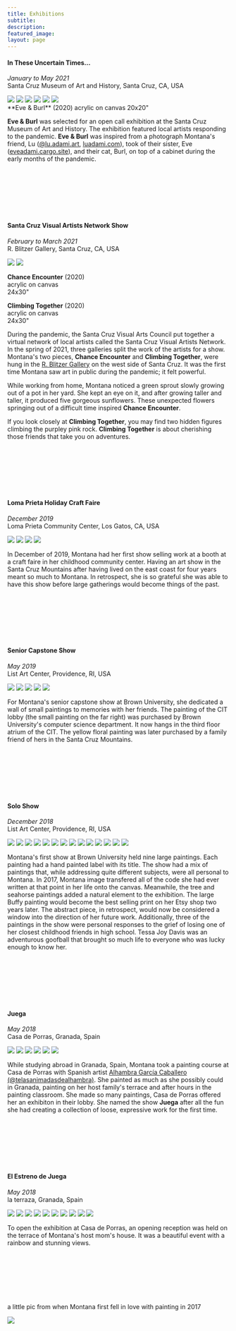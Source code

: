 ```yaml
---
title: Exhibitions
subtitle:
description:
featured_image: 
layout: page
---
```

#### In These Uncertain Times...  
*January to May 2021*  
Santa Cruz Museum of Art and History, Santa Cruz, CA, USA

<div class="gallery" data-columns="1">
	<img src="/website/images/exhibitions/2021-3-mah/mah-0.jpg">
	<img src="/website/images/exhibitions/2021-3-mah/mah-1.jpg">
	<img src="/website/images/exhibitions/2021-3-mah/mah-2.jpg">
	<img src="/website/images/exhibitions/2021-3-mah/mah-7.jpg">
	<img src="/website/images/exhibitions/2021-3-mah/mah-5.jpg">
	<img src="/website/images/exhibitions/2021-3-mah/mah-6.jpg">
</div>
**Eve & Burl** (2020)  
acrylic on canvas  
20x20"  

**Eve & Burl** was selected for an open call exhibition at the Santa Cruz Museum of Art and History.  The exhibition featured local artists responding to the pandemic.  **Eve & Burl** was inspired from a photograph Montana's friend, Lu (<a href="https://www.instagram.com/lu.adami.art/">@lu.adami.art</a>, <a href="https://luadami.com/home.html">luadami.com</a>), took of their sister, Eve (<a href="https://eveadami.cargo.site">eveadami.cargo.site</a>), and their cat, Burl, on top of a cabinet during the early months of the pandemic.

<div style="height: 100px"></div>

#### Santa Cruz Visual Artists Network Show
*February to March 2021*  
R. Blitzer Gallery, Santa Cruz, CA, USA

<div class="gallery" data-columns="2">
	<img src="/website/images/exhibitions/2021-2-r-blitzer/r-blitzer-0.JPG">
	<img src="/website/images/exhibitions/2021-2-r-blitzer/r-blitzer-1.JPG">
</div>

**Chance Encounter** (2020)   
acrylic on canvas  
24x30" 

**Climbing Together** (2020)   
acrylic on canvas  
24x30" 

During the pandemic, the Santa Cruz Visual Arts Council put together a virtual network of local artists called the Santa Cruz Visual Artists Network.  In the spring of 2021, three galleries split the work of the artists for a show. Montana's two pieces, **Chance Encounter** and **Climbing Together**, were hung in the <a href="http://rblitzergallery.com">R. Blitzer Gallery</a> on the west side of Santa Cruz.  It was the first time Montana saw art in public during the pandemic; it felt powerful. 

While working from home, Montana noticed a green sprout slowly growing out of a pot in her yard.  She kept an eye on it, and after growing taller and taller, it produced five gorgeous sunflowers.  These unexpected flowers springing out of a difficult time inspired **Chance Encounter**.

If you look closely at **Climbing Together**, you may find two hidden figures climbing the  purpley pink rock. **Climbing Together** is about cherishing those friends that take you on adventures.

<div style="height: 100px"></div>

#### Loma Prieta Holiday Craft Faire
*December 2019*  
Loma Prieta Community Center, Los Gatos, CA, USA

<div class="gallery" data-columns="1">
	<img src="/website/images/exhibitions/2019-12-loma/loma-3.jpg">
	<img src="/website/images/exhibitions/2019-12-loma/loma-2.jpg">
	<img src="/website/images/exhibitions/2019-12-loma/loma-1.jpg">
	<img src="/website/images/exhibitions/2019-12-loma/loma-0.jpg">
</div>

In December of 2019, Montana had her first show selling work at a booth at a craft faire in her childhood community center.  Having an art show in the Santa Cruz Mountains after having lived on the east coast for four years meant so much to Montana.  In retrospect, she is so grateful she was able to have this show before large gatherings would become things of the past.

<div style="height: 100px"></div>

#### Senior Capstone Show  
*May 2019*  
List Art Center, Providence, RI, USA

<div class="gallery" data-columns="1">
	<img src="/website/images/exhibitions/2019-5-senior-capstone/capstone-0.jpg">
	<img src="/website/images/exhibitions/2019-5-senior-capstone/capstone-1.jpg">
	<img src="/website/images/exhibitions/2019-5-senior-capstone/capstone-2.jpg">
	<img src="/website/images/exhibitions/2019-5-senior-capstone/capstone-3.jpg">
	<img src="/website/images/exhibitions/2019-5-senior-capstone/capstone-4.jpg">
</div>

For Montana's senior capstone show at Brown University, she dedicated a wall of small paintings to memories with her friends.  The painting of the CIT lobby (the small painting on the far right) was purchased by Brown University's computer science department. It now hangs in the third floor atrium of the CIT.  The yellow floral painting was later purchased by a family friend of hers in the Santa Cruz Mountains.

<div style="height: 100px"></div>

#### Solo Show
*December 2018*  
List Art Center, Providence, RI, USA

<div class="gallery" data-columns="1">
	<img src="/website/images/exhibitions/2018-12-solo-show/solo-show-4.jpg">
	<img src="/website/images/exhibitions/2018-12-solo-show/solo-show-15.jpg">
	<img src="/website/images/exhibitions/2018-12-solo-show/solo-show-3.jpg">
	<img src="/website/images/exhibitions/2018-12-solo-show/solo-show-11.jpg">
	<img src="/website/images/exhibitions/2018-12-solo-show/solo-show-2.jpg">
	<img src="/website/images/exhibitions/2018-12-solo-show/solo-show-0.jpg">
	<img src="/website/images/exhibitions/2018-12-solo-show/solo-show-5.jpg">
	<img src="/website/images/exhibitions/2018-12-solo-show/solo-show-6.jpg">
	<img src="/website/images/exhibitions/2018-12-solo-show/solo-show-7.jpg">
	<img src="/website/images/exhibitions/2018-12-solo-show/solo-show-8.jpg">
	<img src="/website/images/exhibitions/2018-12-solo-show/solo-show-9.jpg">
	<img src="/website/images/exhibitions/2018-12-solo-show/solo-show-10.jpg">
	<img src="/website/images/exhibitions/2018-12-solo-show/solo-show-12.jpg">
	<img src="/website/images/exhibitions/2018-12-solo-show/solo-show-13.jpg">
</div>

Montana's first show at Brown University held nine large paintings. Each painting had a hand painted label with its title.  The show had a mix of paintings that, while addressing quite different subjects, were all personal to Montana.  In 2017, Montana image transfered  all of the code she had ever written at that point in her life onto the canvas.  Meanwhile, the tree and seahorse paintings added a natural element to the exhibition.  The large Buffy painting would become the best selling print on her Etsy shop two years later.  The abstract piece, in retrospect, would now be considered a window into the direction of her future work.  Additionally, three of the paintings in the show were personal responses to the grief of losing one of her closest childhood friends in high school. Tessa Joy Davis was an adventurous goofball that brought so much life to everyone who was lucky enough to know her.

<div style="height: 100px"></div>

#### Juega
*May 2018*  
Casa de Porras, Granada, Spain

<div class="gallery" data-columns="1">
	<img src="/website/images/exhibitions/2018-5-granada/casa-de-porras-5.jpg">
	<img src="/website/images/exhibitions/2018-5-granada/casa-de-porras-3.jpg">
	<img src="/website/images/exhibitions/2018-5-granada/casa-de-porras-2.jpg">
	<img src="/website/images/exhibitions/2018-5-granada/casa-de-porras-1.jpg">
	<img src="/website/images/exhibitions/2018-5-granada/casa-de-porras-4.jpg">
	<img src="/website/images/exhibitions/2018-5-granada/casa-de-porras-0.jpg">
</div>

While studying abroad in Granada, Spain, Montana took a painting course at Casa de Porras with Spanish artist <a href="https://www.instagram.com/telasanimadasdealhambra/">Alhambra García Caballero (@telasanimadasdealhambra)</a>.  She painted as much as she possibly could in Granada, painting on her host family's terrace and after hours in the painting classroom.  She made so many paintings, Casa de Porras offered her an exhibiton in their lobby.  She named the show **Juega** after all the fun she had creating a collection of loose, expressive work for the first time.

<div style="height: 100px"></div>

#### El Estreno de Juega
*May 2018*  
la terraza, Granada, Spain

<div class="gallery" data-columns="1">
	<img src="/website/images/exhibitions/2018-5-granada/terraza-0.JPG">
	<img src="/website/images/exhibitions/2018-5-granada/terraza-1.JPG">
	<img src="/website/images/exhibitions/2018-5-granada/terraza-2.JPG">
	<img src="/website/images/exhibitions/2018-5-granada/terraza-3.JPG">
	<img src="/website/images/exhibitions/2018-5-granada/terraza-4.JPG">
	<img src="/website/images/exhibitions/2018-5-granada/terraza-5.JPG">
	<img src="/website/images/exhibitions/2018-5-granada/terraza-6.JPG">
	<img src="/website/images/exhibitions/2018-5-granada/terraza-7.JPG">
	<img src="/website/images/exhibitions/2018-5-granada/terraza-8.JPG">
	<img src="/website/images/exhibitions/2018-5-granada/terraza-9.JPG">
</div>

To open the exhibition at Casa de Porras, an opening reception was held on the terrace of Montana's host mom's house.  It was a beautiful event with a rainbow and stunning views.

<div style="height: 100px"></div>

a little pic from when Montana first fell in love with painting in 2017


![](/website/images/exhibitions/2017-6-comillas/comillas-1.jpg)



